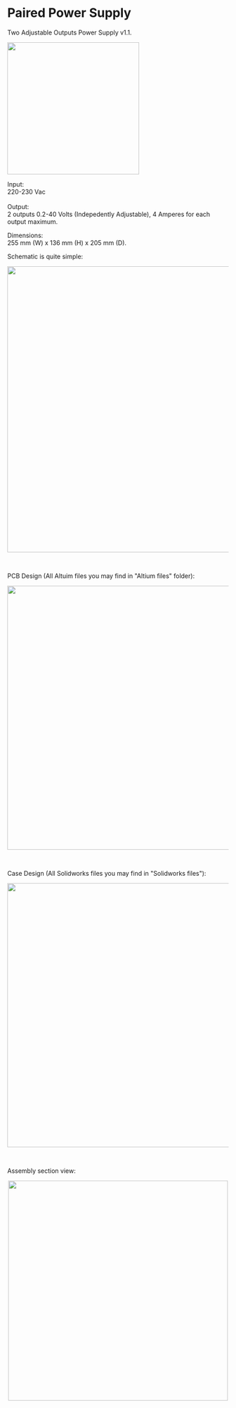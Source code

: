 <h1> Paired Power Supply </h1>

Two Adjustable Outputs Power Supply v1.1.
</br>

<p align="left">	
<img src="https://github.com/user-attachments/assets/61b07306-ab49-456e-8d4a-8f8bada4c23d" width="300">	
</p>

Input: 
</br>
220-230 Vac
</br>
</br>
Output:
</br>
2 outputs 0.2-40 Volts (Indepedently Adjustable), 4 Amperes for each output maximum.
</br>

Dimensions:
</br>
255 mm (W) x 136 mm (H) x 205 mm (D).
</br>

Schematic is quite simple:

<p align="center">	
<img src="https://github.com/user-attachments/assets/3e276cf0-0303-4ed6-a958-070f787cf406" width="650">	
</p>
</br>

PCB Design (All Altuim files you may find in "Altium files" folder):

<p align="center">	
<img src="https://github.com/user-attachments/assets/990d7309-19ab-4790-8039-7706b9a451af" width="600">	
</p>
</br>

Case Design (All Solidworks files you may find in "Solidworks files"):

<p align="center">	
<img src="https://github.com/user-attachments/assets/129098f9-983c-4fe8-b05e-089e4fd6b054" width="600">	
</p>
</br>

Assembly section view:
</br>

<p align="center">	
<img src="https://github.com/user-attachments/assets/56cf3000-9ced-4304-a4fe-9051f17dc61c" width="500">	
</p>



